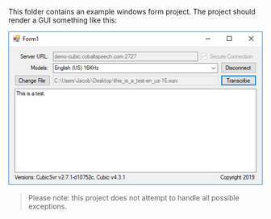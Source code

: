 This folder contains an example windows form project.  The project should render a GUI something like this:

![Image of Example GUI](./ExampleWindowsGUI.PNG)

> Please note: this project does not attempt to handle all possible exceptions.
